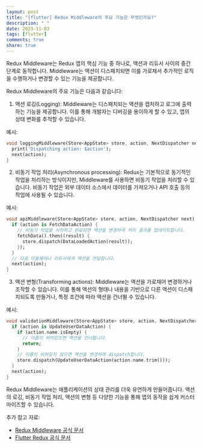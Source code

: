 ```yaml
---
layout: post
title: "[flutter] Redux Middleware의 주요 기능은 무엇인가요?"
description: " "
date: 2023-11-03
tags: [flutter]
comments: true
share: true
---
```


Redux Middleware는 Redux 앱의 핵심 기능 중 하나로, 액션과 리듀서 사이의 중간 단계로 동작합니다. Middleware는 액션이 디스패치되면 이를 가로채서 추가적인 로직을 수행하거나 변경할 수 있는 기능을 제공합니다.

Redux Middleware의 주요 기능은 다음과 같습니다:

1. 액션 로깅(Logging): Middleware는 디스패치되는 액션을 캡처하고 로그에 출력하는 기능을 제공합니다. 이를 통해 개발자는 디버깅을 용이하게 할 수 있고, 앱의 상태 변화를 추적할 수 있습니다.

예시:
```dart
void loggingMiddleware(Store<AppState> store, action, NextDispatcher next) {
  print('Dispatching action: $action');
  next(action);
}
```

2. 비동기 작업 처리(Asynchronous processing): Redux는 기본적으로 동기적인 작업을 처리하는 방식이지만, Middleware를 사용하면 비동기 작업을 처리할 수 있습니다. 비동기 작업은 외부 데이터 소스에서 데이터를 가져오거나 API 호출 등의 작업에 사용될 수 있습니다.

예시:
```dart
void apiMiddleware(Store<AppState> store, action, NextDispatcher next) {
  if (action is FetchDataAction) {
    // 비동기 작업을 시작하고 완료되면 액션을 변경하여 처리 결과를 업데이트합니다.
    fetchData().then((result) {
      store.dispatch(DataLoadedAction(result));
    });
  }
  // 다음 미들웨어나 리듀서에게 액션을 전달합니다.
  next(action);
}
```

3. 액션 변형(Transforming actions): Middleware는 액션을 가로채어 변경하거나 조작할 수 있습니다. 이를 통해 액션의 형태나 내용을 기반으로 다른 액션이 디스패치되도록 만들거나, 특정 조건에 따라 액션을 건너뛸 수 있습니다.

예시:
```dart
void validationMiddleware(Store<AppState> store, action, NextDispatcher next) {
  if (action is UpdateUserDataAction) {
    if (action.name.isEmpty) {
      // 이름이 비어있으면 액션을 건너뜁니다.
      return;
    }
    // 이름이 비어있지 않으면 액션을 변경하여 dispatch합니다.
    store.dispatch(UpdateUserDataAction(action.name.trim()));
  }
  next(action);
}
```

Redux Middleware는 애플리케이션의 상태 관리를 더욱 유연하게 만들어줍니다. 액션의 로깅, 비동기 작업 처리, 액션의 변형 등 다양한 기능을 통해 앱의 동작을 쉽게 커스터마이즈할 수 있습니다.

추가 참고 자료:
- [Redux Middleware 공식 문서](https://redux.js.org/advanced/middleware/)
- [Flutter Redux 공식 문서](https://pub.dev/packages/flutter_redux)